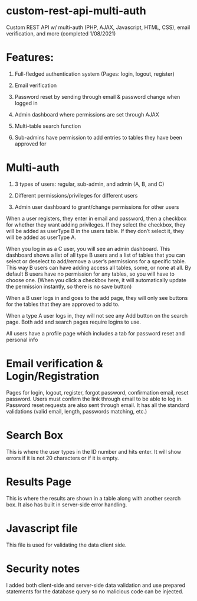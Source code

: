 # custom-rest-api-multi-auth
Custom REST API w/ multi-auth (PHP, AJAX, Javascript, HTML, CSS), email verification, and more (completed 1/08/2021)

# Features:
1. Full-fledged authentication system (Pages: login, logout, register)

2. Email verification 

3. Password reset by sending through email & password change when logged in

4. Admin dashboard where permissions are set through AJAX

5. Multi-table search function

6. Sub-admins have permission to add entries to tables they have been approved for


# Multi-auth
1. 3 types of users: regular, sub-admin, and admin (A, B, and C)

2. Different permissions/privileges for different users

3. Admin user dashboard to grant/change permissions for other users

When a user registers, they enter in email and password, then a checkbox for whether they want adding privileges. If they select the checkbox, they will be added as userType B in the users table. If they don’t select it, they will be added as userType A.


When you log in as a C user, you will see an admin dashboard. This dashboard shows a list of all type B users and a list of tables that you can select or deselect to add/remove a user’s permissions for a specific table. This way B users can have adding access all tables, some, or none at all. By default B users have no permission for any tables, so you will have to choose one. (When you click a checkbox here, it will automatically update the permission instantly, so there is no save button)


When a B user logs in and goes to the add page, they will only see buttons for the tables that they are approved to add to.


When a type A user logs in, they will not see any Add button on the search page.
Both add and search pages require logins to use.


All users have a profile page which includes a tab for password reset and personal info

# Email verification & Login/Registration
Pages for login, logout, register, forgot password, confirmation email, reset password. Users must confirm the link through email to be able to log in. Password reset requests are also sent through email. It has all the standard validations (valid email, length, passwords matching, etc.)

# Search Box
This is where the user types in the ID number and hits enter.
It will show errors if it is not 20 characters or if it is empty.

# Results Page
This is where the results are shown in a table along with another search box. It also has built in server-side error handling.

# Javascript file
This file is used for validating the data client side.

# Security notes
I added both client-side and server-side data validation and use prepared statements for the database query so no malicious code can be injected.
